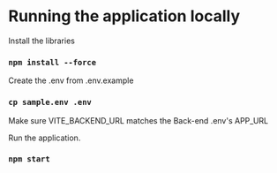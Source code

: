 # Running the application locally

Install the libraries

### `npm install --force`

Create the .env from .env.example

### `cp sample.env .env`

Make sure VITE_BACKEND_URL matches the Back-end .env's APP_URL

Run the application.

### `npm start`

